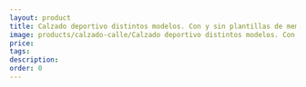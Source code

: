 ```yaml
---
layout: product
title: Calzado deportivo distintos modelos. Con y sin plantillas de memoria
image: products/calzado-calle/Calzado deportivo distintos modelos. Con y sin plantillas de memoria. Consúltanos
price: 
tags: 
description: 
order: 0
---
```

